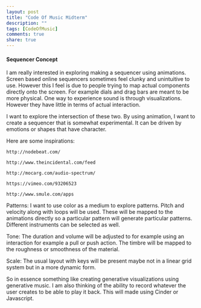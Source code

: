 ```yaml
---
layout: post
title: "Code Of Music Midterm"
description: ""
tags: [CodeOfMusic]
comments: true  
share: true
---
```


#### Sequencer Concept

I am really interested in exploring making a sequencer using animations. Screen based online sequencers sometimes feel clunky and unintuitive to use. However this I feel is due to people trying to map actual components directly onto the screen. For example dials and drag bars are meant to be more physical. One way to experience sound is through visualizations. However they have little in terms of actual interaction. 

I want to explore the intersection of these two. By using animation, I want to create a sequencer that is somewhat experimental. It can be driven by emotions or shapes that have character. 

Here are some inspirations:


	http://nodebeat.com/
	
	http://www.theincidental.com/feed
	
	http://mocarg.com/audio-spectrum/
	
	https://vimeo.com/93206523
	
	http://www.smule.com/apps



Patterns:
	I want to use color as a medium to explore patterns. Pitch and velocity along with loops will be used. These will be mapped to the animations directly so a particular pattern will generate particular patterns. Different instruments can be selected as well.

Tone:
	The duration and volume will be adjusted to for example using an interaction for example a pull or push action. The timbre will be mapped to the roughness or smoothness of the material.
	
Scale:
	The usual layout with keys will be present maybe not in a linear grid system but in a more dynamic form. 
	

So in essence something like creating generative visualizations using generative music. I am also thinking of the ability to record whatever the user creates to be able to play it back. This will made using Cinder or Javascript.
